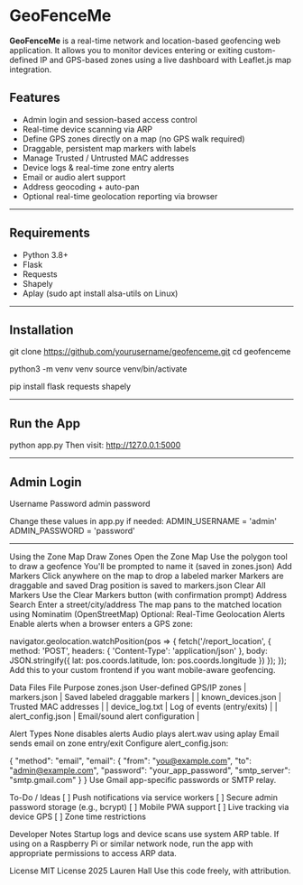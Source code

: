 # GeoFenceMe

**GeoFenceMe** is a real-time network and location-based geofencing web application. It allows you to
monitor devices entering or exiting custom-defined IP and GPS-based zones using a live dashboard with
Leaflet.js map integration.

## Features
- Admin login and session-based access control
- Real-time device scanning via ARP
- Define GPS zones directly on a map (no GPS walk required)
- Draggable, persistent map markers with labels
- Manage Trusted / Untrusted MAC addresses
- Device logs & real-time zone entry alerts
- Email or audio alert support
- Address geocoding + auto-pan
- Optional real-time geolocation reporting via browser

---

## Requirements
- Python 3.8+
- Flask
- Requests
- Shapely
- Aplay (sudo apt install alsa-utils on Linux)

---

## Installation
git clone https://github.com/yourusername/geofenceme.git
cd geofenceme

python3 -m venv venv
source venv/bin/activate

pip install flask requests shapely

---

## Run the App
python app.py
Then visit: http://127.0.0.1:5000

---

## Admin Login

Username	Password
admin	password

Change these values in app.py if needed:
ADMIN_USERNAME = 'admin'
ADMIN_PASSWORD = 'password'


---

Using the Zone Map
Draw Zones
Open the Zone Map
Use the polygon tool to draw a geofence
You'll be prompted to name it (saved in zones.json)
Add Markers
Click anywhere on the map to drop a labeled marker
Markers are draggable and saved
Drag position is saved to markers.json
Clear All Markers
Use the Clear Markers button (with confirmation prompt)
Address Search
Enter a street/city/address
The map pans to the matched location using Nominatim (OpenStreetMap)
Optional: Real-Time Geolocation Alerts
Enable alerts when a browser enters a GPS zone:

navigator.geolocation.watchPosition(pos => {
fetch('/report_location', {
method: 'POST',
headers: { 'Content-Type': 'application/json' },
body: JSON.stringify({ lat: pos.coords.latitude, lon: pos.coords.longitude })
});
});
Add this to your custom frontend if you want mobile-aware geofencing.

Data Files
File	Purpose
zones.json	User-defined GPS/IP zones
| markers.json | Saved labeled draggable markers |
| known_devices.json | Trusted MAC addresses |
| device_log.txt | Log of events (entry/exits) |
| alert_config.json | Email/sound alert configuration |

Alert Types
None disables alerts
Audio plays alert.wav using aplay
Email sends email on zone entry/exit
Configure alert_config.json:

{
"method": "email",
"email": {
"from": "you@example.com",
"to": "admin@example.com",
"password": "your_app_password",
"smtp_server": "smtp.gmail.com"
}
}
Use Gmail app-specific passwords or SMTP relay.

To-Do / Ideas
[ ] Push notifications via service workers
[ ] Secure admin password storage (e.g., bcrypt)
[ ] Mobile PWA support
[ ] Live tracking via device GPS
[ ] Zone time restrictions

Developer Notes
Startup logs and device scans use system ARP table.
If using on a Raspberry Pi or similar network node, run the app with appropriate permissions to access ARP
data.

License
MIT License
2025 Lauren Hall
Use this code freely, with attribution.

